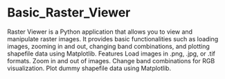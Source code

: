 # Basic_Raster_Viewer
Raster Viewer is a Python application that allows you to view and manipulate raster images. It provides basic functionalities such as loading images, zooming in and out, changing band combinations, and plotting shapefile data using Matplotlib.
Features
Load images in .png, .jpg, or .tif formats.
Zoom in and out of images.
Change band combinations for RGB visualization.
Plot dummy shapefile data using Matplotlib.

